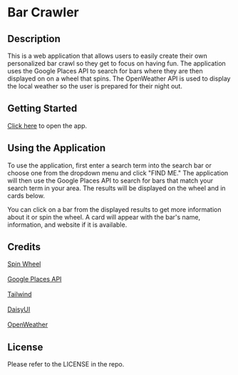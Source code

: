 # Bar Crawler

## Description

This is a web application that allows users to easily create their own personalized bar crawl so they get to focus on having fun. The application uses the Google Places API to search for bars where they are then displayed on on a wheel that spins. The OpenWeather API is used to display the local weather so the user is prepared for their night out.

## Getting Started

[Click here](https://acantu9.github.io/team-5-project/) to open the app.

## Using the Application

To use the application, first enter a search term into the search bar or choose one from the dropdown menu and click "FIND ME." The application will then use the Google Places API to search for bars that match your search term in your area. The results will be displayed on the wheel and in cards below.

You can click on a bar from the displayed results to get more information about it or spin the wheel. A card will appear with the bar's name, information, and website if it is available.

## Credits

[Spin Wheel](https://codepen.io/sumeshkp18/pen/VGBPYg)<br><br>
[Google Places API](https://developers.google.com/maps/documentation/places/web-service)<br><br>
[Tailwind](https://unpkg.com/tailwindcss@^1.0/dist/tailwind.min.css)<br><br>
[DaisyUI](https://cdn.jsdelivr.net/npm/daisyui@3.7.4/dist/full.css)<br><br>
[OpenWeather](https://openweathermap.org/api/one-call-3)

## License

Please refer to the LICENSE in the repo.


